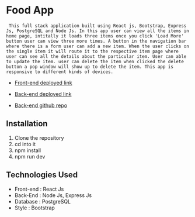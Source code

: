 # Food App

     This full stack application built using React js, Bootstrap, Express Js, PostgreSQL and Node Js. In this app user can view all the items in home page, intitally it loads three items once you click 'Load More' button user can view three more times. A button in the navigation bar where there is a form user can add a new item. When the user clicks on the single item it will route it to the respective item page where user can see all the details about the particular item. User can able to update the item. user can delete the item when clicked the delete button a pop window will show up to delete the item. This app is responsive to different kinds of devices.

- [Front-end deployed link](https://portfolio-project-food-api.netlify.app/)

- [Back-end deployed link](https://portfolio-project-food-api.onrender.com/foods/)

- [Back-end github repo](https://github.com/Jameel914/portfolio-project-back-end)

## Installation

1. Clone the repository
2. cd into it
3. npm install
4. npm run dev

## Technologies Used

- Front-end : React Js
- Back-End : Node Js, Express Js
- Database : PostgreSQL
- Style : Bootstrap
